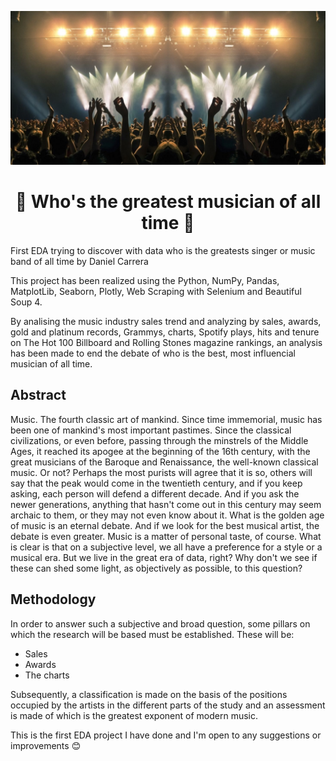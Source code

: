 ![](https://github.com/Dancar96/Best-Musician-Ever-EDA/blob/main/img/conciertos-1589446877.jpg)

# <h1 align="center"> :guitar: Who's the greatest musician of all time :guitar:

First EDA trying to discover with data who is the greatests singer or music band of all time by Daniel Carrera

This project has been realized using the Python, NumPy, Pandas, MatplotLib, Seaborn, Plotly, Web Scraping with Selenium and Beautiful Soup 4.
  
By analising the music industry sales trend and analyzing by sales, awards, gold and platinum records, Grammys, charts, Spotify plays, hits and tenure on The Hot 100 Billboard and Rolling Stones magazine rankings, an analysis has been made to end the debate of who is the best, most influencial musician of all time.

## Abstract

Music. The fourth classic art of mankind. Since time immemorial, music has been one of mankind's most important pastimes. Since the classical civilizations, or even
before, passing through the minstrels of the Middle Ages, it reached its apogee at the beginning of the 16th century, with the great musicians of the Baroque and
Renaissance, the well-known classical music. Or not? Perhaps the most purists will agree that it is so, others will say that the peak would come in the twentieth
century, and if you keep asking, each person will defend a different decade. And if you ask the newer generations, anything that hasn't come out in this century may
seem archaic to them, or they may not even know about it. What is the golden age of music is an eternal debate. And if we look for the best musical artist, the
debate
is even greater. Music is a matter of personal taste, of course. What is clear is that on a subjective level, we all have a preference for a style or a musical era.
But we live in the great era of data, right? Why don't we see if these can shed some light, as objectively as possible, to this question?

## Methodology

In order to answer such a subjective and broad question, some pillars on which the research will be based must be established. These will be:

- Sales
- Awards
- The charts

Subsequently, a classification is made on the basis of the positions occupied by the artists in the different parts of the study and an assessment is made of which
is the greatest exponent of modern music.


This is the first EDA project I have done and I'm open to any suggestions or improvements :blush:

